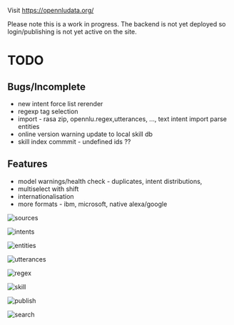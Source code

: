 Visit https://opennludata.org/ 

Please note this is a work in progress. The backend is not yet deployed so login/publishing is not yet active on the site.

# TODO

## Bugs/Incomplete

- new intent force list rerender
- regexp tag selection
- import - rasa zip, opennlu.regex,utterances, ..., text intent import parse entities
- online version warning update to local skill db
- skill index commmit - undefined ids ??

## Features
- model warnings/health check - duplicates, intent distributions, 
- multiselect with shift
- internationalisation
- more formats - ibm, microsoft, native alexa/google

![sources](https://raw.githubusercontent.com/syntithenai/opennludata/master/docs/static/media/screenshots/sources.png)

![intents](https://raw.githubusercontent.com/syntithenai/opennludata/master/docs/static/media/screenshots/intents.png)

![entities](https://raw.githubusercontent.com/syntithenai/opennludata/master/docs/static/media/screenshots/entities.png)

![utterances](https://raw.githubusercontent.com/syntithenai/opennludata/master/docs/static/media/screenshots/utterances.png)

![regex](https://raw.githubusercontent.com/syntithenai/opennludata/master/docs/static/media/screenshots/regex.png)

![skill](https://raw.githubusercontent.com/syntithenai/opennludata/master/docs/static/media/screenshots/skill.png)

![publish](https://raw.githubusercontent.com/syntithenai/opennludata/master/docs/static/media/screenshots/publish.png)

![search](https://raw.githubusercontent.com/syntithenai/opennludata/master/docs/static/media/screenshots/search.png)
